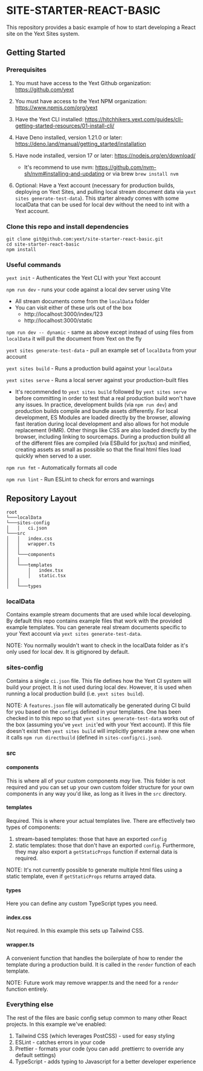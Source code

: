 # SITE-STARTER-REACT-BASIC

This repository provides a basic example of how to start developing a React site on the Yext Sites system.

## Getting Started

### Prerequisites

1. You must have access to the Yext Github organization: https://github.com/yext
1. You must have access to the Yext NPM organization: https://www.npmjs.com/org/yext
1. Have the Yext CLI installed: https://hitchhikers.yext.com/guides/cli-getting-started-resources/01-install-cli/
1. Have Deno installed, version 1.21.0 or later: https://deno.land/manual/getting_started/installation
1. Have node installed, version 17 or later: https://nodejs.org/en/download/

   - It's recommend to use nvm: https://github.com/nvm-sh/nvm#installing-and-updating or via brew `brew install nvm`

1. Optional: Have a Yext account (necessary for production builds, deploying on Yext Sites, and pulling local stream document data via `yext sites generate-test-data`). This starter already comes with some localData that can be used for local dev without the need to init with a Yext account.

### Clone this repo and install dependencies

```shell
git clone git@github.com:yext/site-starter-react-basic.git
cd site-starter-react-basic
npm install
```

### Useful commands

`yext init` - Authenticates the Yext CLI with your Yext account

`npm run dev` - runs your code against a local dev server using Vite

- All stream documents come from the `localData` folder
- You can visit either of these urls out of the box
  - http://localhost:3000/index/123
  - http://localhost:3000/static

`npm run dev -- dynamic` - same as above except instead of using files from `localData` it will pull the document from Yext on the fly

`yext sites generate-test-data` - pull an example set of `localData` from your account

`yext sites build` - Runs a production build against your `localData`

`yext sites serve` - Runs a local server against your production-built files

- It's recommended to `yext sites build` followed by `yext sites serve` before committing in order to test that a real production build won't have any issues. In practice, development builds (via `npm run dev`) and production builds compile and bundle assets differently. For local development, ES Modules are loaded directly by the browser, allowing fast iteration during local development and also allows for hot module replacement (HMR). Other things like CSS are also loaded directly by the browser, including linking to sourcemaps. During a production build all of the different files are compiled (via ESBuild for jsx/tsx) and minified, creating assets as small as possible so that the final html files load quickly when served to a user.

`npm run fmt` - Automatically formats all code

`npm run lint` - Run ESLint to check for errors and warnings

## Repository Layout

```
root
└───localData
└───sites-config
│   │   ci.json
└───src
│   │   index.css
│   │   wrapper.ts
│   │
│   └───components
│   │
│   └───templates
│       │   index.tsx
│       │   static.tsx
│   │
│   └───types
```

### localData

Contains example stream documents that are used while local developing. By default this repo contains example files that work with the provided example templates. You can generate real stream documents specific to your Yext account via `yext sites generate-test-data`.

NOTE: You normally wouldn't want to check in the localData folder as it's only used for local dev. It is gitignored by default.

### sites-config

Contains a single `ci.json` file. This file defines how the Yext CI system will build your project. It is not used during local dev. However, it is used when running a local production build (i.e. `yext sites build`).

NOTE: A `features.json` file will automatically be generated during CI build for you based on the `config`s defined in your templates. One has been checked in to this repo so that `yext sites generate-test-data` works out of the box (assuming you've `yext init`'ed with your Yext account). If this file doesn't exist then `yext sites build` will implicitly generate a new one when it calls `npm run directbuild` (defined in `sites-config/ci.json`).

### src

#### components

This is where all of your custom components _may_ live. This folder is not required and you can set up your own custom folder structure for your own components in any way you'd like, as long as it lives in the `src` directory.

#### templates

Required. This is where your actual templates live. There are effectively two types of components:

1. stream-based templates: those that have an exported `config`
1. static templates: those that don't have an exported `config`. Furthermore, they may also export a `getStaticProps` function if external data is required.

NOTE: It's not currently possible to generate multiple html files using a static template, even if `getStaticProps` returns arrayed data.

#### types

Here you can define any custom TypeScript types you need.

#### index.css

Not required. In this example this sets up Tailwind CSS.

#### wrapper.ts

A convenient function that handles the boilerplate of how to render the template during a production build. It is called in the `render` function of each template.

NOTE: Future work may remove wrapper.ts and the need for a `render` function entirely.

### Everything else

The rest of the files are basic config setup common to many other React projects. In this example we've enabled:

1. Tailwind CSS (which leverages PostCSS) - used for easy styling
1. ESLint - catches errors in your code
1. Prettier - formats your code (you can add .prettierrc to override any default settings)
1. TypeScript - adds typing to Javascript for a better developer experience
